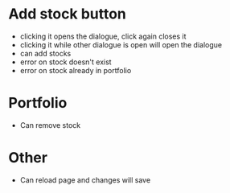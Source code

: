 # Add stock button
- clicking it opens the dialogue, click again closes it
- clicking it while other dialogue is open will open the dialogue
- can add stocks
- error on stock doesn't exist
- error on stock already in portfolio

# Portfolio
- Can remove stock

# Other
- Can reload page and changes will save